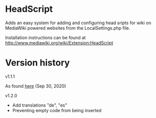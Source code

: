 HeadScript
==========

Adds an easy system for adding and configuring head sripts for wiki on MediaWiki powered websites from the LocalSettings.php file.

Installation instructions can be found at http://www.mediawiki.org/wiki/Extension:HeadScript

# Version history

v1.1.1

As found [here](https://github.com/wikimedia/mediawiki-extensions-HeadScript) (Sep 30, 2020)

v1.2.0

* Add translations "de", "es"
* Preventing empty code from being inserted
